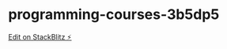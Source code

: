 # programming-courses-3b5dp5

[Edit on StackBlitz ⚡️](https://stackblitz.com/edit/programming-courses-3b5dp5)